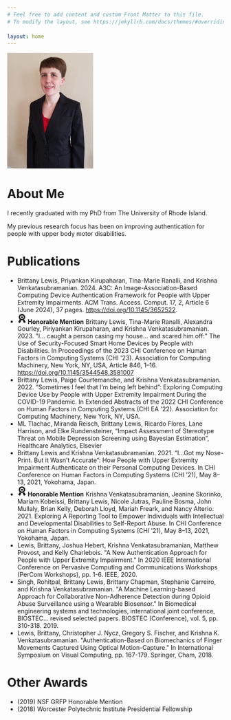 ```yaml
---
# Feel free to add content and custom Front Matter to this file.
# To modify the layout, see https://jekyllrb.com/docs/themes/#overriding-theme-defaults

layout: home
---
```


<img src="img\me.jpg" alt="a photo of Brittany Lewis" width="200"/>

# About Me

I recently graduated with my PhD from The University of Rhode Island.

My previous research focus has been on improving authentication for people with upper body motor disabilities.

# Publications

- Brittany Lewis, Priyankan Kirupaharan, Tina-Marie Ranalli, and Krishna Venkatasubramanian. 2024. A3C: An Image-Association-Based Computing Device Authentication Framework for People with Upper Extremity Impairments. ACM Trans. Access. Comput. 17, 2, Article 6 (June 2024), 37 pages. https://doi.org/10.1145/3652522.
- <img src="img\award_icon.png" alt="Award Ribbon" width="20"/> **Honorable Mention** Brittany Lewis, Tina-Marie Ranalli, Alexandra Gourley, Piriyankan Kirupaharan, and Krishna Venkatasubramanian. 2023. "I... caught a person casing my house... and scared him off:" The Use of Security-Focused Smart Home Devices by People with Disabilities. In Proceedings of the 2023 CHI Conference on Human Factors in Computing Systems (CHI '23). Association for Computing Machinery, New York, NY, USA, Article 846, 1–16. https://doi.org/10.1145/3544548.3581007
- Brittany Lewis, Paige Courtemanche, and Krishna Venkatasubramanian. 2022. “Sometimes I feel that I’m being left behind”: Exploring Computing Device Use by People with Upper Extremity Impairment During the COVID-19 Pandemic. In Extended Abstracts of the 2022 CHI Conference on Human Factors in Computing Systems (CHI EA '22). Association for Computing Machinery, New York, NY, USA.
- ML Tlachac, Miranda Reisch, Brittany Lewis, Ricardo Flores, Lane Harrison, and Elke Rundensteiner, “Impact Assessment of Stereotype Threat on Mobile Depression Screening using Bayesian Estimation”, Healthcare Analytics, Elsevier
- Brittany Lewis and Krishna Venkatasubramanian. 2021. “I...Got my Nose-Print. But it Wasn’t Accurate”: How People with Upper Extremity Impairment Authenticate on their Personal Computing Devices. In CHI Conference on Human Factors in Computing Systems (CHI ’21), May 8–13, 2021, Yokohama, Japan.
- <img src="img\award_icon.png" alt="Award Ribbon" width="20"/> **Honorable Mention** Krishna Venkatasubramanian, Jeanine Skorinko, Mariam Kobeissi, Brittany Lewis, Nicole Jutras, Pauline Bosma, John Mullaly, Brian Kelly, Deborah Lloyd, Mariah Freark, and Nancy Alterio. 2021. Exploring A Reporting Tool to Empower Individuals with Intellectual and Developmental Disabilities to Self-Report Abuse. In CHI Conference on Human Factors in Computing Systems (CHI ’21), May 8–13, 2021, Yokohama, Japan.
- Lewis, Brittany, Joshua Hebert, Krishna Venkatasubramanian, Matthew Provost, and Kelly Charlebois. "A New Authentication Approach for People with Upper Extremity Impairment." In 2020 IEEE International Conference on Pervasive Computing and Communications Workshops (PerCom Workshops), pp. 1-6. IEEE, 2020.
- Singh, Rohitpal, Brittany Lewis, Brittany Chapman, Stephanie Carreiro, and Krishna Venkatasubramanian. "A Machine Learning-based Approach for Collaborative Non-Adherence Detection during Opioid Abuse Surveillance using a Wearable Biosensor." In Biomedical engineering systems and technologies, international joint conference, BIOSTEC... revised selected papers. BIOSTEC (Conference), vol. 5, pp. 310-318. 2019.
- Lewis, Brittany, Christopher J. Nycz, Gregory S. Fischer, and Krishna K. Venkatasubramanian. "Authentication-Based on Biomechanics of Finger Movements Captured Using Optical Motion-Capture." In International Symposium on Visual Computing, pp. 167-179. Springer, Cham, 2018.

# Other Awards
- (2019) NSF GRFP Honorable Mention
- (2018) Worcester Polytechnic Institute Presidential Fellowship


